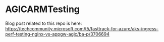 # AGICARMTesting
Blog post related to this repo is here: https://techcommunity.microsoft.com/t5/fasttrack-for-azure/aks-ingress-perf-testing-nginx-vs-appgw-agic/ba-p/3706694
